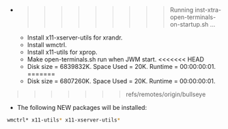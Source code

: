 * >>>>>>>>> Running inst-xtra-open-terminals-on-startup.sh ...
  * Install x11-xserver-utils for xrandr.
  * Install wmctrl.
  * Install x11-utils for xprop.
  * Make open-terminals.sh run when JWM start.
<<<<<<< HEAD
  * Disk size = 6839832K. Space Used = 20K. Runtime = 00:00:00:01.
=======
  * Disk size = 6807260K. Space Used = 20K. Runtime = 00:00:00:01.
>>>>>>> refs/remotes/origin/bullseye
  * The following NEW packages will be installed:
  ```bash
wmctrl* x11-utils* x11-xserver-utils*
  ```
